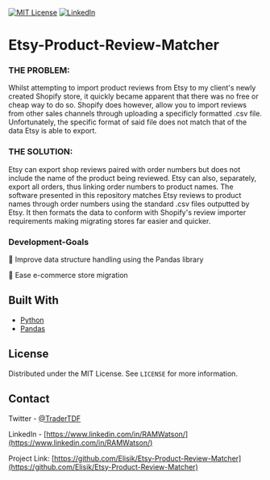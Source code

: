 

[![MIT License][license-shield]][license-url]
[![LinkedIn][linkedin-shield]][linkedin-url]



# Etsy-Product-Review-Matcher


### THE PROBLEM:

Whilst attempting to import product reviews from Etsy to my client's newly created Shopify store, it quickly became apparent that there was no free or cheap way to do so.
Shopify does however, allow you to import reviews from other sales channels through uploading a specificly formatted .csv file.
Unfortunately, the specific format of said file does not match that of the data Etsy is able to export.

### THE SOLUTION:

Etsy can export shop reviews paired with order numbers but does not include the name of the product being reviewed.
Etsy can also, separately, export all orders, thus linking order numbers to product names.
The software presented in this repository matches Etsy reviews to product names through order numbers using the standard .csv files outputted by Etsy. 
It then formats the data to conform with Shopify's review importer requirements making migrating stores far easier and quicker.




### Development-Goals


🧰 Improve data structure handling using the Pandas library 

🤖 Ease e-commerce store migration





## Built With

* [Python](https://www.python.org/)
* [Pandas](https://pandas.pydata.org/)

  

<!-- LICENSE -->
## License

Distributed under the MIT License. See `LICENSE` for more information.



<!-- CONTACT -->
## Contact

Twitter - [@TraderTDF](https://twitter.com/TraderTDF)

LinkedIn - [https://www.linkedin.com/in/RAMWatson/](https://www.linkedin.com/in/RAMWatson/)

Project Link: [https://github.com/Elisik/Etsy-Product-Review-Matcher](https://github.com/Elisik/Etsy-Product-Review-Matcher)





<!-- MARKDOWN LINKS & IMAGES -->
<!-- https://www.markdownguide.org/basic-syntax/#reference-style-links -->
[license-shield]: https://img.shields.io/github/license/othneildrew/Best-README-Template.svg?style=for-the-badge
[license-url]: https://github.com/othneildrew/Best-README-Template/blob/master/LICENSE.txt
[linkedin-shield]: https://img.shields.io/badge/-LinkedIn-black.svg?style=for-the-badge&logo=linkedin&colorB=555
[linkedin-url]: https://www.linkedin.com/in/RAMWatson/

